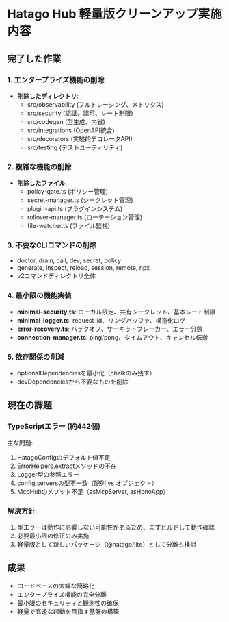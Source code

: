 # Hatago Hub 軽量版クリーンアップ実施内容

## 完了した作業

### 1. エンタープライズ機能の削除
- **削除したディレクトリ**:
  - src/observability (フルトレーシング、メトリクス)
  - src/security (認証、認可、レート制限)
  - src/codegen (型生成、内省)
  - src/integrations (OpenAPI統合)
  - src/decorators (実験的デコレータAPI)
  - src/testing (テストユーティリティ)

### 2. 複雑な機能の削除
- **削除したファイル**:
  - policy-gate.ts (ポリシー管理)
  - secret-manager.ts (シークレット管理)
  - plugin-api.ts (プラグインシステム)
  - rollover-manager.ts (ローテーション管理)
  - file-watcher.ts (ファイル監視)

### 3. 不要なCLIコマンドの削除
- doctor, drain, call, dev, secret, policy
- generate, inspect, reload, session, remote, npx
- v2コマンドディレクトリ全体

### 4. 最小限の機能実装
- **minimal-security.ts**: ローカル限定、共有シークレット、基本レート制限
- **minimal-logger.ts**: request_id、リングバッファ、構造化ログ
- **error-recovery.ts**: バックオフ、サーキットブレーカー、エラー分類
- **connection-manager.ts**: ping/pong、タイムアウト、キャンセル伝搬

### 5. 依存関係の削減
- optionalDependenciesを最小化（chalkのみ残す）
- devDependenciesから不要なものを削除

## 現在の課題

### TypeScriptエラー (約442個)
主な問題:
1. HatagoConfigのデフォルト値不足
2. ErrorHelpers.extractメソッドの不在
3. Logger型の参照エラー
4. config.serversの型不一致（配列 vs オブジェクト）
5. McpHubのメソッド不足（asMcpServer, asHonoApp）

### 解決方針
1. 型エラーは動作に影響しない可能性があるため、まずビルドして動作確認
2. 必要最小限の修正のみ実施
3. 軽量版として新しいパッケージ（@hatago/lite）として分離も検討

## 成果
- コードベースの大幅な簡略化
- エンタープライズ機能の完全分離
- 最小限のセキュリティと観測性の確保
- 軽量で高速な起動を目指す基盤の構築